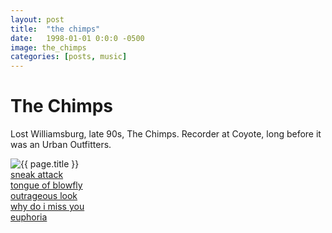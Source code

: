 ```yaml
---
layout: post
title:  "the chimps"
date:   1998-01-01 0:0:0 -0500
image: the_chimps
categories: [posts, music]
---
```


# The Chimps

Lost Williamsburg, late 90s, The Chimps. Recorder at Coyote, long before it was an Urban Outfitters.

<img class="img img__post" src="{{ site.base_img_path }}{{ page.image }}.jpg" alt="{{ page.title }}" />

<br>
<a href="/assets/audio/chimps/sneak_attack.mp3">sneak attack</a><br>
<a href="/assets/audio/chimps/tongue_of_blowfly.mp3">tongue of blowfly</a><br>
<a href="/assets/audio/chimps/outrageous_look.mp3">outrageous look</a><br>
<a href="/assets/audio/chimps/why_do_i_miss_you.mp3">why do i miss you</a><br>
<a href="/assets/audio/chimps/euphoria.mp3">euphoria</a><br>
